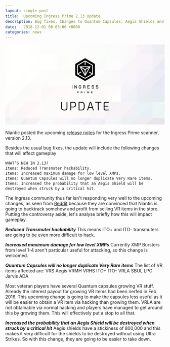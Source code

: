 ```yaml
---
layout: single-post
title:  Upcoming Ingress Prime 2.13 Update
description: Bug fixes, Changes to Quantum Capsules, Aegis Shields and more
date:   2018-12-01 08:05:00 +0800
categories: news
---
```


<img src="/assets/images/news/ingressprimeupdate.png">

Niantic posted the upcoming [release notes](https://plus.google.com/+Ingress/posts/i3cTb3u27CT) for the Ingress Prime scanner, version 2.13.

Besides the usual bug fixes, the update will include the following changes that will affect gameplay

```
WHAT’S NEW IN 2.13?
Items: Reduced Transmuter hackability.
Items: Increased maximum damage for low level XMPs.
Items: Quantum Capsules will no longer duplicate Very Rare items.
Items: Increased the probability that an Aegis Shield will be destroyed when struck by a critical hit.
```

The Ingress community thus far isn't responding very well to the upcoming changes, as seen from [Reddit](https://www.reddit.com/r/IngressPrimeFeedback/comments/a1wrkq/213_release_notes/) because they are convinced that Niantic is going to backtrack somehow and profit from selling VR items in the store. Putting the controversy aside, let's analyse briefly how this will impact gameplay.

***Reduced Transmuter hackability***
This means ITO+ and ITO- transmuters are going to be even more difficult to hack.

***Increased maximum damage for low level XMPs***
Currently XMP Bursters from level 1-4 aren't particular useful for attacking, so this change is welcomed.

***Quantum Capsules will no longer duplicate Very Rare items***
The list of VR items affected are:
VRS
Aegis
VRMH
VRHS
ITO+
ITO-
VRLA
SBUL
LPC
Jarvis
ADA

Most veteran players have several Quantum capsules growing VR stuff.
Already the interest payout for growing VR items had been nerfed in Feb 2016.
This upcoming change is going to make the capsules less useful as it will be easier to obtain a VR item via hacking than growing them.
VRLA are not obtainable via normal hacking and players have managed to get around this by growing them. This will effectively put a stop to all that.

***Increased the probability that an Aegis Shield will be destroyed when struck by a critical hit***
Aegis shields have a stickiness of 800,000 and this makes it very difficult for the shields to be destroyed without using Ultra Strikes. 
So with this change, they are going to be easier to take down.